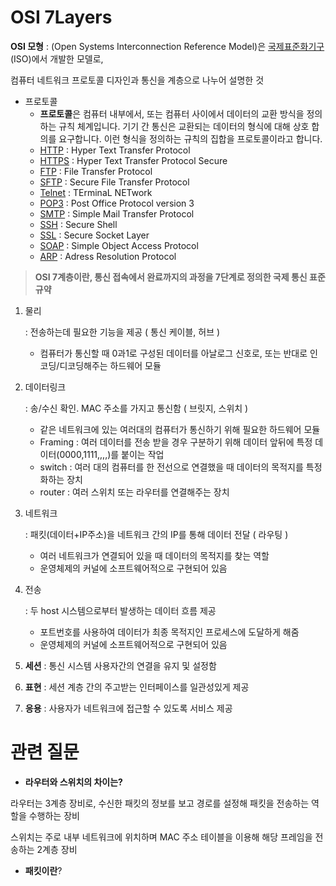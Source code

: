 # OSI 7Layers

**OSI 모형** : (Open Systems Interconnection Reference Model)은 [국제표준화기구](https://ko.wikipedia.org/wiki/국제표준화기구)(ISO)에서 개발한 모델로,

컴퓨터 네트워크 프로토콜 디자인과 통신을 계층으로 나누어 설명한 것

- 프로토콜
  - **프로토콜**은 컴퓨터 내부에서, 또는 컴퓨터 사이에서 데이터의 교환 방식을 정의하는 규칙 체계입니다. 기기 간 통신은 교환되는 데이터의 형식에 대해 상호 합의를 요구합니다. 이런 형식을 정의하는 규칙의 집합을 프로토콜이라고 합니다.
  - [HTTP](https://ko.wikipedia.org/wiki/HTTP) : Hyper Text Transfer Protocol
  - [HTTPS](https://ko.wikipedia.org/wiki/HTTPS) : Hyper Text Transfer Protocol Secure
  - [FTP](https://ko.wikipedia.org/wiki/파일_전송_프로토콜) : File Transfer Protocol
  - [SFTP](https://ko.wikipedia.org/wiki/SSH_파일_전송_프로토콜) : Secure File Transfer Protocol
  - [Telnet](https://ko.wikipedia.org/wiki/텔넷) : TErminaL NETwork
  - [POP3](https://ko.wikipedia.org/wiki/POP3) : Post Office Protocol version 3
  - [SMTP](https://ko.wikipedia.org/wiki/SMTP) : Simple Mail Transfer Protocol
  - [SSH](https://ko.wikipedia.org/wiki/시큐어_셸) : Secure Shell
  - [SSL](https://ko.wikipedia.org/wiki/SSL) : Secure Socket Layer
  - [SOAP](https://ko.wikipedia.org/wiki/SOAP) : Simple Object Access Protocol
  - [ARP](https://ko.wikipedia.org/wiki/ARP) : Adress Resolution Protocol

> **OSI 7계층이란, 통신 접속에서 완료까지의 과정을 7단계로 정의한 국제 통신 표준 규약**

1. 물리

    : 전송하는데 필요한 기능을 제공 ( 통신 케이블, 허브 )

   - 컴퓨터가 통신할 때 0과1로 구성된 데이터를 아날로그 신호로, 또는 반대로 인코딩/디코딩해주는 하드웨어 모듈

2. 데이터링크

    : 송/수신 확인. MAC 주소를 가지고 통신함 ( 브릿지, 스위치 )

   - 같은 네트워크에 있는 여러대의 컴퓨터가 통신하기 위해 필요한 하드웨어 모듈
   - Framing : 여러 데이터를 전송 받을 경우 구분하기 위해 데이터 앞뒤에 특정 데이터(0000,1111,,,,)를 붙이는 작업
   - switch : 여러 대의 컴퓨터를 한 전선으로 연결했을 때 데이터의 목적지를 특정화하는 장치
   - router : 여러 스위치 또는 라우터를 연결해주는 장치

3. 네트워크

    : 패킷(데이터+IP주소)을 네트워크 간의 IP를 통해 데이터 전달 ( 라우팅 )

   - 여러 네트워크가 연결되어 있을 때 데이터의 목적지를 찾는 역할
   - 운영체제의 커널에 소프트웨어적으로 구현되어 있음

4. 전송

    : 두 host 시스템으로부터 발생하는 데이터 흐름 제공

   - 포트번호를 사용하여 데이터가 최종 목적지인 프로세스에 도달하게 해줌
   - 운영체제의 커널에 소프트웨어적으로 구현되어 있음

5. **세션** : 통신 시스템 사용자간의 연결을 유지 및 설정함

6. **표현** : 세션 계층 간의 주고받는 인터페이스를 일관성있게 제공

7. **응용** : 사용자가 네트워크에 접근할 수 있도록 서비스 제공

   

# 관련 질문

- **라우터와 스위치의 차이는?**

라우터는 3계층 장비로, 수신한 패킷의 정보를 보고 경로를 설정해 패킷을 전송하는 역할을 수행하는 장비

스위치는 주로 내부 네트워크에 위치하며 MAC 주소 테이블을 이용해 해당 프레임을 전송하는 2계층 장비

- **패킷이란**?